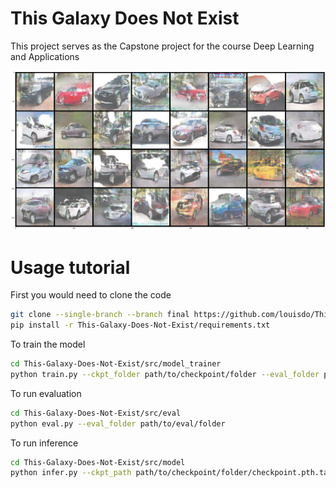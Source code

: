 # This Galaxy Does Not Exist
This project serves as the Capstone project for the course Deep Learning and Applications

![Alt text](cls_TCDNE_results_final.png "Some non-existent galaxies")

# Usage tutorial
First you would need to clone the code
```bash
git clone --single-branch --branch final https://github.com/louisdo/This-Galaxy-Does-Not-Exist.git
pip install -r This-Galaxy-Does-Not-Exist/requirements.txt
```

To train the model
```bash
cd This-Galaxy-Does-Not-Exist/src/model_trainer
python train.py --ckpt_folder path/to/checkpoint/folder --eval_folder path/to/eval/folder
```

To run evaluation
```bash
cd This-Galaxy-Does-Not-Exist/src/eval
python eval.py --eval_folder path/to/eval/folder
```

To run inference
```bash
cd This-Galaxy-Does-Not-Exist/src/model
python infer.py --ckpt_path path/to/checkpoint/folder/checkpoint.pth.tar --num_images 64 --where_to path/to/infer/image
```
